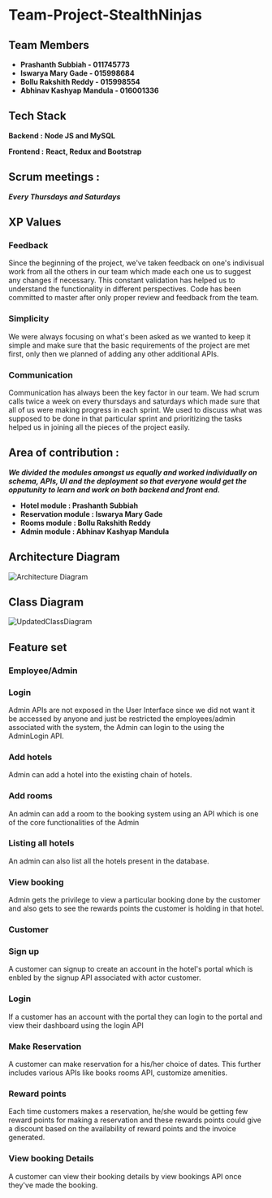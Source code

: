 <h1> Team-Project-StealthNinjas </h1> 

## Team Members
- **Prashanth Subbiah - 011745773**
- **Iswarya Mary Gade - 015998684**
- **Bollu Rakshith Reddy - 015998554**
- **Abhinav Kashyap Mandula - 016001336**
## Tech Stack
**Backend :** **Node JS and MySQL**

**Frontend :** **React, Redux and Bootstrap**

## Scrum meetings :
***Every Thursdays and Saturdays***

## XP Values
### Feedback ###

Since the beginning of the project, we've taken feedback on one's indivisual work from all the others in our team which made each one us to suggest any changes if necessary. This constant validation has helped us to understand the functionality in different perspectives. Code has been committed to master after only proper review and feedback from the team.

### Simplicity ###

We were always focusing on what's been asked as we wanted to keep it simple and make sure that the basic requirements of the project are met first, only then we planned of adding any other additional APIs.

### Communication ###

Communication has always been the key factor in our team. We had scrum calls twice a week on every thursdays and saturdays which made sure that all of us were making progress in each sprint. We used to discuss what was supposed to be done in that particular sprint and prioritizing the tasks helped us in joining all the pieces of the project easily.

## Area of contribution :

***We divided the modules amongst us equally and worked individually on schema, APIs, UI and the deployment so that everyone would get the opputunity to learn and work on both backend and front end.***

- **Hotel module : Prashanth Subbiah**
- **Reservation module : Iswarya Mary Gade**
- **Rooms module : Bollu Rakshith Reddy**
- **Admin module : Abhinav Kashyap Mandula**



## Architecture Diagram
![Architecture Diagram](https://user-images.githubusercontent.com/99629982/168196373-774794be-a959-4f60-af10-cbee4963bffa.png)


## Class Diagram

![UpdatedClassDiagram](https://user-images.githubusercontent.com/99699489/166339026-2aa764dd-b200-4232-8298-68bdcfb2fe24.png)

## Feature set

### Employee/Admin ###

### Login ###

Admin APIs are not exposed in the User Interface since we did not want it be accessed by anyone and just be restricted the employees/admin associated with the system, the Admin can login to the using the AdminLogin API.


### Add hotels ###

Admin can add a hotel into the existing chain of hotels.

### Add rooms ### 

An admin can add a room to the booking system using an API which is one of the core functionalities of the Admin

### Listing all hotels ###

An admin can also list all the hotels present in the database.

### View booking ###

Admin gets the privilege to view a particular booking done by the customer and also gets to   see the rewards points the customer is holding in that hotel.

### Customer ###

### Sign up ###

A customer can signup to create an account in the hotel's portal  which is enbled by the signup API associated with actor customer.

### Login ###

If a customer has an account with the portal they can login to the portal and view their dashboard using the login API

### Make Reservation ###

A customer can make reservation for a his/her choice of dates. This further includes various APIs like books rooms API, customize amenities.

### Reward points ###
Each time customers makes a reservation, he/she would be getting few reward points for making a reservation and these rewards points could give a discount based on the availability of reward points and the invoice generated.


### View booking Details ###

A customer can view their booking details by view bookings API once they've made the booking.

